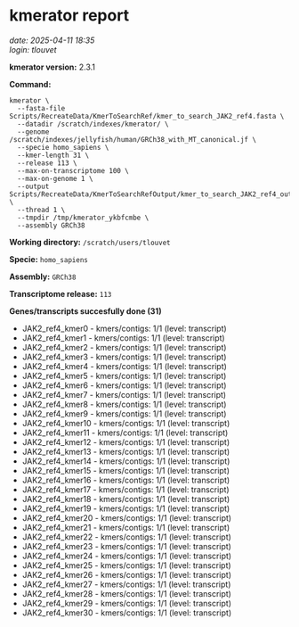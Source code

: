 # kmerator report
*date: 2025-04-11 18:35*  
*login: tlouvet*

**kmerator version:** 2.3.1

**Command:**

```
kmerator \
  --fasta-file Scripts/RecreateData/KmerToSearchRef/kmer_to_search_JAK2_ref4.fasta \
  --datadir /scratch/indexes/kmerator/ \
  --genome /scratch/indexes/jellyfish/human/GRCh38_with_MT_canonical.jf \
  --specie homo_sapiens \
  --kmer-length 31 \
  --release 113 \
  --max-on-transcriptome 100 \
  --max-on-genome 1 \
  --output Scripts/RecreateData/KmerToSearchRefOutput/kmer_to_search_JAK2_ref4_output \
  --thread 1 \
  --tmpdir /tmp/kmerator_ykbfcmbe \
  --assembly GRCh38
```

**Working directory:** `/scratch/users/tlouvet`

**Specie:** `homo_sapiens`

**Assembly:** `GRCh38`

**Transcriptome release:** `113`

**Genes/transcripts succesfully done (31)**

- JAK2_ref4_kmer0 - kmers/contigs: 1/1 (level: transcript)
- JAK2_ref4_kmer1 - kmers/contigs: 1/1 (level: transcript)
- JAK2_ref4_kmer2 - kmers/contigs: 1/1 (level: transcript)
- JAK2_ref4_kmer3 - kmers/contigs: 1/1 (level: transcript)
- JAK2_ref4_kmer4 - kmers/contigs: 1/1 (level: transcript)
- JAK2_ref4_kmer5 - kmers/contigs: 1/1 (level: transcript)
- JAK2_ref4_kmer6 - kmers/contigs: 1/1 (level: transcript)
- JAK2_ref4_kmer7 - kmers/contigs: 1/1 (level: transcript)
- JAK2_ref4_kmer8 - kmers/contigs: 1/1 (level: transcript)
- JAK2_ref4_kmer9 - kmers/contigs: 1/1 (level: transcript)
- JAK2_ref4_kmer10 - kmers/contigs: 1/1 (level: transcript)
- JAK2_ref4_kmer11 - kmers/contigs: 1/1 (level: transcript)
- JAK2_ref4_kmer12 - kmers/contigs: 1/1 (level: transcript)
- JAK2_ref4_kmer13 - kmers/contigs: 1/1 (level: transcript)
- JAK2_ref4_kmer14 - kmers/contigs: 1/1 (level: transcript)
- JAK2_ref4_kmer15 - kmers/contigs: 1/1 (level: transcript)
- JAK2_ref4_kmer16 - kmers/contigs: 1/1 (level: transcript)
- JAK2_ref4_kmer17 - kmers/contigs: 1/1 (level: transcript)
- JAK2_ref4_kmer18 - kmers/contigs: 1/1 (level: transcript)
- JAK2_ref4_kmer19 - kmers/contigs: 1/1 (level: transcript)
- JAK2_ref4_kmer20 - kmers/contigs: 1/1 (level: transcript)
- JAK2_ref4_kmer21 - kmers/contigs: 1/1 (level: transcript)
- JAK2_ref4_kmer22 - kmers/contigs: 1/1 (level: transcript)
- JAK2_ref4_kmer23 - kmers/contigs: 1/1 (level: transcript)
- JAK2_ref4_kmer24 - kmers/contigs: 1/1 (level: transcript)
- JAK2_ref4_kmer25 - kmers/contigs: 1/1 (level: transcript)
- JAK2_ref4_kmer26 - kmers/contigs: 1/1 (level: transcript)
- JAK2_ref4_kmer27 - kmers/contigs: 1/1 (level: transcript)
- JAK2_ref4_kmer28 - kmers/contigs: 1/1 (level: transcript)
- JAK2_ref4_kmer29 - kmers/contigs: 1/1 (level: transcript)
- JAK2_ref4_kmer30 - kmers/contigs: 1/1 (level: transcript)
